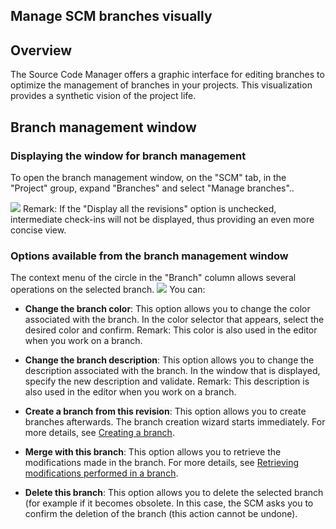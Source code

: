 


## Manage SCM branches visually
			



<a name="NOTE1"></a>
<a name="NOTE1_1"></a>


## Overview
<a name="overview_ELTTEXTE000104"></a>
The Source Code Manager offers a graphic interface for editing branches to optimize the management of branches in your projects. This visualization provides a synthetic vision of the project life. 

<a name="NOTE2"></a>
<a name="NOTE2_1"></a>


## Branch management window
<a name="branch_management_window_ELTTEXTE000128"></a>


### Displaying the window for branch management
<a name="displaying_the_window_for_branch_management_ELTPARAGRAPHE000018"></a>

To open the branch management window, on the "SCM" tab, in the "Project" group, expand "Branches" and select "Manage branches".. 

![](https://doc.pcsoft.fr/en-US/images/image.awp?langid=3&name=GDS_Visu_Branche%20-%20HC%20N%B0001.gif)
Remark: If the "Display all the revisions" option is unchecked, intermediate check-ins will not be displayed, thus providing an even more concise view. 


### Options available from the branch management window
<a name="options_available_from_the_branch_management_window_ELTPARAGRAPHE000037"></a>The context menu of the circle in the "Branch" column allows several operations on the selected branch. 
![](https://doc.pcsoft.fr/en-US/images/image.awp?langid=3&name=GDS_Visu_Branche%20-%20HC%20N%B0002.gif)
You can: 

- **Change the branch color**: This option allows you to change the color associated with the branch. In the color selector that appears, select the desired color and confirm. 
	Remark: This color is also used in the editor when you work on a branch. 

- **Change the branch description**: This option allows you to change the description associated with the branch. In the window that is displayed, specify the new description and validate. 
	Remark: This description is also used in the editor when you work on a branch. 

- **Create a branch from this revision**: This option allows you to create branches afterwards. The branch creation wizard starts immediately. For more details, see [Creating a branch](../Editeurs/2038029.md). 

- **Merge with this branch**: This option allows you to retrieve the modifications made in the branch. For more details, see [Retrieving modifications performed in a branch](../Editeurs/2038030.md). 

- **Delete this branch**: This option allows you to delete the selected branch (for example if it becomes obsolete. In this case, the SCM asks you to confirm the deletion of the branch (this action cannot be undone). 





